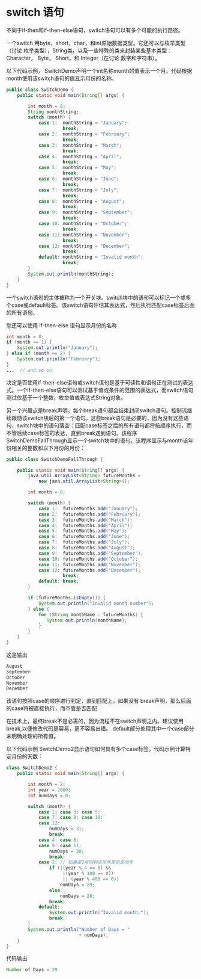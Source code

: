 # switch 语句

不同于if-then和if-then-else语句，switch语句可以有多个可能的执行路径。

一个switch 用byte，short，char，和int原始数据类型。它还可以与枚举类型（讨论 枚举类型），String类。以及一些特殊的类来封装某些基本类型： Character， Byte， Short，和 Integer（在讨论 数字和字符串）。

以下代码示例， SwitchDemo声明一个int名称month的值表示一个月。代码根据month使用该switch语句的值显示月份的名称。

```java
public class SwitchDemo {
    public static void main(String[] args) {

        int month = 8;
        String monthString;
        switch (month) {
            case 1:  monthString = "January";
                     break;
            case 2:  monthString = "February";
                     break;
            case 3:  monthString = "March";
                     break;
            case 4:  monthString = "April";
                     break;
            case 5:  monthString = "May";
                     break;
            case 6:  monthString = "June";
                     break;
            case 7:  monthString = "July";
                     break;
            case 8:  monthString = "August";
                     break;
            case 9:  monthString = "September";
                     break;
            case 10: monthString = "October";
                     break;
            case 11: monthString = "November";
                     break;
            case 12: monthString = "December";
                     break;
            default: monthString = "Invalid month";
                     break;
        }
        System.out.println(monthString);
    }
}
```

一个switch语句的主体被称为一个开关块。switch块中的语句可以标记一个或多个case或default标签。该switch语句评估其表达式，然后执行匹配case标签后面的所有语句。

您还可以使用 if-then-else 语句显示月份的名称

```java
int month = 8;
if (month == 1) {
    System.out.println("January");
} else if (month == 2) {
    System.out.println("February");
}
...  // and so on
```

决定是否使用if-then-else语句或switch语句是基于可读性和语句正在测试的表达式。一个if-then-else语句可以测试基于值或条件的范围的表达式，而switch语句测试仅基于一个整数，枚举值或表达式String对象。

另一个兴趣点是break声明。每个break语句都会结束封闭switch语句。控制流继续跟随该switch块后的第一个语句。这些break语句是必要的，因为没有这些语句，switch块中的语句落空：匹配case标签之后的所有语句都将按顺序执行，而不管后续case标签的表达，直到break遇到语句。该程序 SwitchDemoFallThrough显示一个switch块中的语句。该程序显示与month该年份相关的整数和以下月份的月份：

```java
public class SwitchDemoFallThrough {

    public static void main(String[] args) {
        java.util.ArrayList<String> futureMonths =
            new java.util.ArrayList<String>();

        int month = 8;

        switch (month) {
            case 1:  futureMonths.add("January");
            case 2:  futureMonths.add("February");
            case 3:  futureMonths.add("March");
            case 4:  futureMonths.add("April");
            case 5:  futureMonths.add("May");
            case 6:  futureMonths.add("June");
            case 7:  futureMonths.add("July");
            case 8:  futureMonths.add("August");
            case 9:  futureMonths.add("September");
            case 10: futureMonths.add("October");
            case 11: futureMonths.add("November");
            case 12: futureMonths.add("December");
                     break;
            default: break;
        }

        if (futureMonths.isEmpty()) {
            System.out.println("Invalid month number");
        } else {
            for (String monthName : futureMonths) {
               System.out.println(monthName);
            }
        }
    }
}
```

这是输出

```java
August
September
October
November
December
```

该语句按照case的顺序进行判定，直到匹配上，如果没有 break声明，那么后面的case将被直接执行，而不管是否匹配

在技​​术上，最终break不是必需的，因为流程不在switch声明之内。建议使用break,以便修改代码更容易，更不容易出错。 default部分处理其中一个case部分未明确处理的所有值。

以下代码示例 SwitchDemo2显示语句如何具有多个case标签。代码示例计算特定月份的天数：

```java
class SwitchDemo2 {
    public static void main(String[] args) {

        int month = 2;
        int year = 2000;
        int numDays = 0;

        switch (month) {
            case 1: case 3: case 5:
            case 7: case 8: case 10:
            case 12:
                numDays = 31;
                break;
            case 4: case 6:
            case 9: case 11:
                numDays = 30;
                break;
            case 2: // 如果是2月则判定当年是否是闰年
                if (((year % 4 == 0) && 
                     !(year % 100 == 0))
                     || (year % 400 == 0))
                    numDays = 29;
                else
                    numDays = 28;
                break;
            default:
                System.out.println("Invalid month.");
                break;
        }
        System.out.println("Number of Days = "
                           + numDays);
    }
}
```

代码输出
```java
Number of Days = 29
```
